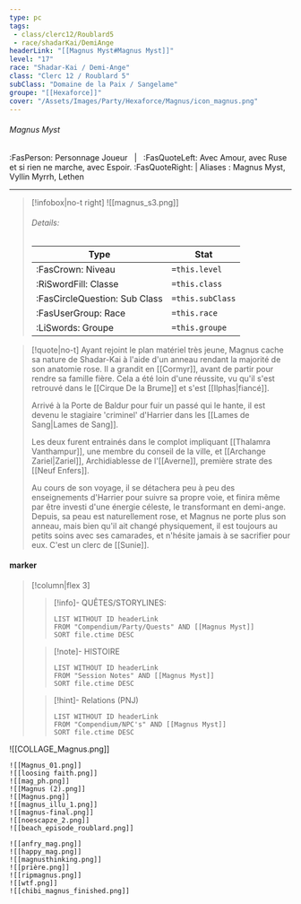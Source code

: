 ```yaml
---
type: pc
tags:
 - class/clerc12/Roublard5
 - race/shadarKai/DemiAnge
headerLink: "[[Magnus Myst#Magnus Myst]]"
level: "17"
race: "Shadar-Kai / Demi-Ange"
class: "Clerc 12 / Roublard 5"
subClass: "Domaine de la Paix / Sangelame"
groupe: "[[Hexaforce]]"
cover: "/Assets/Images/Party/Hexaforce/Magnus/icon_magnus.png"
---
```


###### Magnus Myst
:FasPerson: Personnage Joueur &nbsp; | &nbsp; :FasQuoteLeft: Avec Amour, avec Ruse et si rien ne marche, avec Espoir.  :FasQuoteRight: | Aliases : Magnus Myst, Vyllin Myrrh, Lethen
___
> [!infobox|no-t right]
> ![[magnus_s3.png]]
> ###### Details:
> | Type | Stat |
> | ---- | ---- |
> | :FasCrown: Niveau   | `=this.level` |
> | :RiSwordFill: Classe |  `=this.class`|
> | :FasCircleQuestion: Sub Class |  `=this.subClass`|
> |  :FasUserGroup: Race |  `=this.race`|
> |  :LiSwords: Groupe |  `=this.groupe`|

> [!quote|no-t]
> Ayant rejoint le plan matériel très jeune, Magnus cache sa nature de Shadar-Kai à l'aide d'un anneau rendant la majorité de son anatomie rose. Il a grandit en [[Cormyr]], avant de partir pour rendre sa famille fière. Cela a été loin d'une réussite, vu qu'il s'est retrouvé dans le [[Cirque De la Brume]] et s'est [[Ilphas|fiancé]].
> 
> Arrivé à la Porte de Baldur pour fuir un passé qui le hante, il est devenu le stagiaire 'criminel' d'Harrier dans les [[Lames de Sang|Lames de Sang]]. 
> 
> Les deux furent entrainés dans le complot impliquant [[Thalamra Vanthampur]], une membre du conseil de la ville, et [[Archange Zariel|Zariel]], Archidiablesse de l'[[Averne]], première strate des [[Neuf Enfers]]. 
> 
> Au cours de son voyage, il se détachera peu à peu des enseignements d'Harrier pour suivre sa propre voie, et finira même par être investi d'une énergie céleste, le transformant en demi-ange. Depuis, sa peau est naturellement rose, et Magnus ne porte plus son anneau, mais bien qu'il ait changé physiquement, il est toujours au petits soins avec ses camarades, et n'hésite jamais à se sacrifier pour eux.
> C'est un clerc de [[Sunie]].
 
#### marker
> [!column|flex 3]
>> [!info]- QUÊTES/STORYLINES:
>>```dataview
>>LIST WITHOUT ID headerLink
>>FROM "Compendium/Party/Quests" AND [[Magnus Myst]]
>>SORT file.ctime DESC
>
>>[!note]- HISTOIRE
>>```dataview
>>LIST WITHOUT ID headerLink
>>FROM "Session Notes" AND [[Magnus Myst]]
>>SORT file.ctime DESC
>
>>[!hint]- Relations (PNJ)
>>```dataview
>>LIST WITHOUT ID headerLink
>>FROM "Compendium/NPC's" AND [[Magnus Myst]]
>>SORT file.ctime DESC

![[COLLAGE_Magnus.png]]
```image-layout-masonry-3
![[Magnus_01.png]]
![[loosing faith.png]]
![[mag_ph.png]]
![[Magnus (2).png]]
![[Magnus.png]]
![[magnus_illu_1.png]]
![[magnus-final.png]]
![[noescapze_2.png]]
![[beach_episode_roublard.png]]
```
```image-layout-masonry-6
![[anfry_mag.png]]
![[happy_mag.png]]
![[magnusthinking.png]]
![[prière.png]]
![[ripmagnus.png]]
![[wtf.png]]
![[chibi_magnus_finished.png]]
```